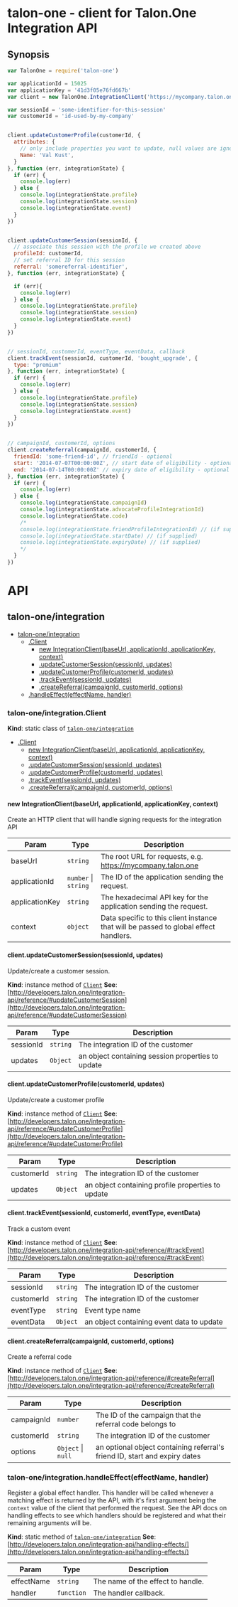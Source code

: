 # talon-one - client for Talon.One Integration API

## Synopsis

```javascript
var TalonOne = require('talon-one')

var applicationId = 15025
var applicationKey = '41d3f05e76fd667b'
var client = new TalonOne.IntegrationClient('https://mycompany.talon.one', applicationId, applicationKey)

var sessionId = 'some-identifier-for-this-session'
var customerId = 'id-used-by-my-company'


client.updateCustomerProfile(customerId, {
  attributes: {
    // only include properties you want to update, null values are ignored
    Name: 'Val Kust',
  }
}, function (err, integrationState) {
  if (err) {
    console.log(err)
  } else {
    console.log(integrationState.profile)
    console.log(integrationState.session)
    console.log(integrationState.event)
  }
})


client.updateCustomerSession(sessionId, {
  // associate this session with the profile we created above
  profileId: customerId,
  // set referral ID for this session
  referral: 'somereferral-identifier',
}, function (err, integrationState) {

  if (err){
    console.log(err)
  } else {
    console.log(integrationState.profile)
    console.log(integrationState.session)
    console.log(integrationState.event)
  }
})


// sessionId, customerId, eventType, eventData, callback
client.trackEvent(sessionId, customerId, 'bought_upgrade', {
  type: "premium"
}, function (err, integrationState) {
  if (err) {
    console.log(err)
  } else {
    console.log(integrationState.profile)
    console.log(integrationState.session)
    console.log(integrationState.event)
  }
})


// campaignId, customerId, options
client.createReferral(campaignId, customerId, {
  friendId: 'some-friend-id', // friendId - optional
  start: '2014-07-07T00:00:00Z', // start date of eligibility - optional
  end: '2014-07-14T00:00:00Z' // expiry date of eligibility - optional
}, function (err, integrationState) {
  if (err) {
    console.log(err)
  } else {
    console.log(integrationState.campaignId)
    console.log(integrationState.advocateProfileIntegrationId)
    console.log(integrationState.code)
    /*
    console.log(integrationState.friendProfileIntegrationId) // (if supplied)
    console.log(integrationState.startDate) // (if supplied)
    console.log(integrationState.expiryDate) // (if supplied)
    */
  }
})
```

# API

<a name="module_talon-one/integration"></a>

## talon-one/integration

* [talon-one/integration](#module_talon-one/integration)
    * [.Client](#module_talon-one/integration.Client)
        * [new IntegrationClient(baseUrl, applicationId, applicationKey, context)](#new_module_talon-one/integration.Client_new)
        * [.updateCustomerSession(sessionId, updates)](#module_talon-one/integration.Client+updateCustomerSession)
        * [.updateCustomerProfile(customerId, updates)](#module_talon-one/integration.Client+updateCustomerProfile)
        * [.trackEvent(sessionId, updates)](#module_talon-one/integration.Client+trackEvent)
        * [.createReferral(campaignId, customerId, options)](#module_talon-one/integration.Client+createReferral)
    * [.handleEffect(effectName, handler)](#module_talon-one/integration.handleEffect)

<a name="module_talon-one/integration.Client"></a>

### talon-one/integration.Client
**Kind**: static class of <code>[talon-one/integration](#module_talon-one/integration)</code>

* [.Client](#module_talon-one/integration.Client)
    * [new IntegrationClient(baseUrl, applicationId, applicationKey, context)](#new_module_talon-one/integration.Client_new)
    * [.updateCustomerSession(sessionId, updates)](#module_talon-one/integration.Client+updateCustomerSession)
    * [.updateCustomerProfile(customerId, updates)](#module_talon-one/integration.Client+updateCustomerProfile)
    * [.trackEvent(sessionId, updates)](#module_talon-one/integration.Client+trackEvent)
    * [.createReferral(campaignId, customerId, options)](#module_talon-one/integration.Client+createReferral)

<a name="new_module_talon-one/integration.Client_new"></a>

#### new IntegrationClient(baseUrl, applicationId, applicationKey, context)
Create an HTTP client that will handle signing requests for the integration API


| Param | Type | Description |
| --- | --- | --- |
| baseUrl | <code>string</code> | The root URL for requests, e.g. https://mycompany.talon.one |
| applicationId | <code>number</code> &#124; <code>string</code> | The ID of the application sending the request. |
| applicationKey | <code>string</code> | The hexadecimal API key for the application sending the request. |
| context | <code>object</code> | Data specific to this client instance that will be passed to global effect handlers. |

<a name="module_talon-one/integration.Client+updateCustomerSession"></a>

#### client.updateCustomerSession(sessionId, updates)
Update/create a customer session.

**Kind**: instance method of <code>[Client](#module_talon-one/integration.Client)</code>
**See**: [http://developers.talon.one/integration-api/reference/#updateCustomerSession](http://developers.talon.one/integration-api/reference/#updateCustomerSession)

| Param | Type | Description |
| --- | --- | --- |
| sessionId | <code>string</code> | The integration ID of the customer |
| updates | <code>Object</code> | an object containing session properties to update |

<a name="module_talon-one/integration.Client+updateCustomerProfile"></a>

#### client.updateCustomerProfile(customerId, updates)
Update/create a customer profile

**Kind**: instance method of <code>[Client](#module_talon-one/integration.Client)</code>
**See**: [http://developers.talon.one/integration-api/reference/#updateCustomerProfile](http://developers.talon.one/integration-api/reference/#updateCustomerProfile)

| Param | Type | Description |
| --- | --- | --- |
| customerId | <code>string</code> | The integration ID of the customer |
| updates | <code>Object</code> | an object containing profile properties to update |

<a name="module_talon-one/integration.Client+trackEvent"></a>

#### client.trackEvent(sessionId, customerId, eventType, eventData)
Track a custom event

**Kind**: instance method of <code>[Client](#module_talon-one/integration.Client)</code>
**See**: [http://developers.talon.one/integration-api/reference/#trackEvent](http://developers.talon.one/integration-api/reference/#trackEvent)

| Param | Type | Description |
| --- | --- | --- |
| sessionId | <code>string</code> | The integration ID of the customer |
| customerId | <code>string</code> | The integration ID of the customer |
| eventType | <code>string</code> | Event type name |
| eventData | <code>Object</code> | an object containing event data to update |

<a name="module_talon-one/integration.Client+createReferral"></a>

#### client.createReferral(campaignId, customerId, options)
Create a referral code

**Kind**: instance method of <code>[Client](#module_talon-one/integration.Client)</code>
**See**: [http://developers.talon.one/integration-api/reference/#createReferral](http://developers.talon.one/integration-api/reference/#createReferral)

| Param | Type | Description |
| --- | --- | --- |
| campaignId | <code>number</code> | The ID of the campaign that the referral code belongs to |
| customerId | <code>string</code> | The integration ID of the customer |
| options | <code>Object</code> &#124; <code>null</code> | an optional object containing referral's friend ID, start and expiry dates |

<a name="module_talon-one/integration.handleEffect"></a>

### talon-one/integration.handleEffect(effectName, handler)
Register a global effect handler. This handler will be called whenever a
matching effect is returned by the API, with it's first argument being the
`context` value of the client that performed the request. See the API docs on
handling effects to see which handlers should be registered and what their
remaining arguments will be.

**Kind**: static method of <code>[talon-one/integration](#module_talon-one/integration)</code>
**See**: [http://developers.talon.one/integration-api/handling-effects/](http://developers.talon.one/integration-api/handling-effects/)

| Param | Type | Description |
| --- | --- | --- |
| effectName | <code>string</code> | The name of the effect to handle. |
| handler | <code>function</code> | The handler callback. |

